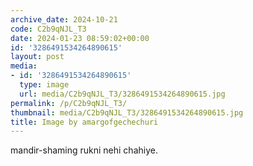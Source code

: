 ```yaml
---
archive_date: 2024-10-21
code: C2b9qNJL_T3
date: 2024-01-23 08:59:02+00:00
id: '3286491534264890615'
layout: post
media:
- id: '3286491534264890615'
  type: image
  url: media/C2b9qNJL_T3/3286491534264890615.jpg
permalink: /p/C2b9qNJL_T3/
thumbnail: media/C2b9qNJL_T3/3286491534264890615.jpg
title: Image by amargofgechechuri
---
```


mandir-shaming rukni nehi chahiye.